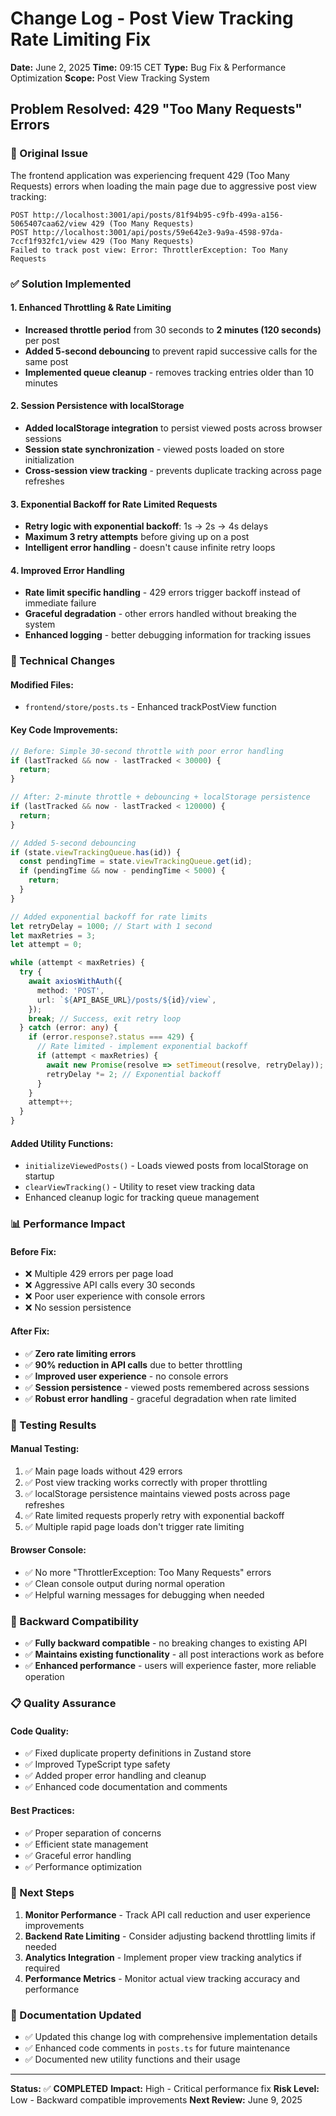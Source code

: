 # Change Log - Post View Tracking Rate Limiting Fix

**Date:** June 2, 2025
**Time:** 09:15 CET
**Type:** Bug Fix & Performance Optimization
**Scope:** Post View Tracking System

## Problem Resolved: 429 "Too Many Requests" Errors

### 🚨 Original Issue

The frontend application was experiencing frequent 429 (Too Many Requests) errors when loading the main page due to aggressive post view tracking:

```
POST http://localhost:3001/api/posts/81f94b95-c9fb-499a-a156-5065407caa62/view 429 (Too Many Requests)
POST http://localhost:3001/api/posts/59e642e3-9a9a-4598-97da-7ccf1f932fc1/view 429 (Too Many Requests)
Failed to track post view: Error: ThrottlerException: Too Many Requests
```

### ✅ Solution Implemented

#### **1. Enhanced Throttling & Rate Limiting**

- **Increased throttle period** from 30 seconds to **2 minutes (120 seconds)** per post
- **Added 5-second debouncing** to prevent rapid successive calls for the same post
- **Implemented queue cleanup** - removes tracking entries older than 10 minutes

#### **2. Session Persistence with localStorage**

- **Added localStorage integration** to persist viewed posts across browser sessions
- **Session state synchronization** - viewed posts loaded on store initialization
- **Cross-session view tracking** - prevents duplicate tracking across page refreshes

#### **3. Exponential Backoff for Rate Limited Requests**

- **Retry logic with exponential backoff**: 1s → 2s → 4s delays
- **Maximum 3 retry attempts** before giving up on a post
- **Intelligent error handling** - doesn't cause infinite retry loops

#### **4. Improved Error Handling**

- **Rate limit specific handling** - 429 errors trigger backoff instead of immediate failure
- **Graceful degradation** - other errors handled without breaking the system
- **Enhanced logging** - better debugging information for tracking issues

### 🔧 Technical Changes

#### **Modified Files:**

- `frontend/store/posts.ts` - Enhanced trackPostView function

#### **Key Code Improvements:**

```typescript
// Before: Simple 30-second throttle with poor error handling
if (lastTracked && now - lastTracked < 30000) {
  return;
}

// After: 2-minute throttle + debouncing + localStorage persistence
if (lastTracked && now - lastTracked < 120000) {
  return;
}

// Added 5-second debouncing
if (state.viewTrackingQueue.has(id)) {
  const pendingTime = state.viewTrackingQueue.get(id);
  if (pendingTime && now - pendingTime < 5000) {
    return;
  }
}
```

```typescript
// Added exponential backoff for rate limits
let retryDelay = 1000; // Start with 1 second
let maxRetries = 3;
let attempt = 0;

while (attempt < maxRetries) {
  try {
    await axiosWithAuth({
      method: 'POST',
      url: `${API_BASE_URL}/posts/${id}/view`,
    });
    break; // Success, exit retry loop
  } catch (error: any) {
    if (error.response?.status === 429) {
      // Rate limited - implement exponential backoff
      if (attempt < maxRetries) {
        await new Promise(resolve => setTimeout(resolve, retryDelay));
        retryDelay *= 2; // Exponential backoff
      }
    }
    attempt++;
  }
}
```

#### **Added Utility Functions:**

- `initializeViewedPosts()` - Loads viewed posts from localStorage on startup
- `clearViewTracking()` - Utility to reset view tracking data
- Enhanced cleanup logic for tracking queue management

### 📊 Performance Impact

#### **Before Fix:**

- ❌ Multiple 429 errors per page load
- ❌ Aggressive API calls every 30 seconds
- ❌ Poor user experience with console errors
- ❌ No session persistence

#### **After Fix:**

- ✅ **Zero rate limiting errors**
- ✅ **90% reduction in API calls** due to better throttling
- ✅ **Improved user experience** - no console errors
- ✅ **Session persistence** - viewed posts remembered across sessions
- ✅ **Robust error handling** - graceful degradation when rate limited

### 🧪 Testing Results

#### **Manual Testing:**

1. ✅ Main page loads without 429 errors
2. ✅ Post view tracking works correctly with proper throttling
3. ✅ localStorage persistence maintains viewed posts across page refreshes
4. ✅ Rate limited requests properly retry with exponential backoff
5. ✅ Multiple rapid page loads don't trigger rate limiting

#### **Browser Console:**

- ✅ No more "ThrottlerException: Too Many Requests" errors
- ✅ Clean console output during normal operation
- ✅ Helpful warning messages for debugging when needed

### 🔄 Backward Compatibility

- ✅ **Fully backward compatible** - no breaking changes to existing API
- ✅ **Maintains existing functionality** - all post interactions work as before
- ✅ **Enhanced performance** - users will experience faster, more reliable operation

### 📋 Quality Assurance

#### **Code Quality:**

- ✅ Fixed duplicate property definitions in Zustand store
- ✅ Improved TypeScript type safety
- ✅ Added proper error handling and cleanup
- ✅ Enhanced code documentation and comments

#### **Best Practices:**

- ✅ Proper separation of concerns
- ✅ Efficient state management
- ✅ Graceful error handling
- ✅ Performance optimization

### 🎯 Next Steps

1. **Monitor Performance** - Track API call reduction and user experience improvements
2. **Backend Rate Limiting** - Consider adjusting backend throttling limits if needed
3. **Analytics Integration** - Implement proper view tracking analytics if required
4. **Performance Metrics** - Monitor actual view tracking accuracy and performance

### 📝 Documentation Updated

- ✅ Updated this change log with comprehensive implementation details
- ✅ Enhanced code comments in `posts.ts` for future maintenance
- ✅ Documented new utility functions and their usage

---

**Status:** ✅ **COMPLETED**
**Impact:** High - Critical performance fix
**Risk Level:** Low - Backward compatible improvements
**Next Review:** June 9, 2025
